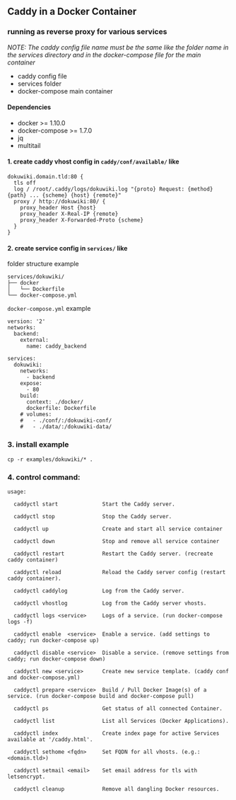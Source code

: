 ## Caddy in a Docker Container
### running as reverse proxy for various services



*NOTE: The caddy config file name must be the same like the folder name in the services directory and in the docker-compose file for the main container*
 - caddy config file
 - services folder
 - docker-compose main container

#### Dependencies
 - docker >= 1.10.0
 - docker-compose >= 1.7.0
 - jq
 - multitail 

#### 1. create caddy vhost config in `caddy/conf/available/` like

```
dokuwiki.domain.tld:80 {
  tls off
  log / /root/.caddy/logs/dokuwiki.log "{proto} Request: {method} {path} ... {scheme} {host} {remote}"
  proxy / http://dokuwiki:80/ {
    proxy_header Host {host}
    proxy_header X-Real-IP {remote}
    proxy_header X-Forwarded-Proto {scheme}
  }
}

```

#### 2. create service config in `services/` like

folder structure example
```
services/dokuwiki/
├── docker
│   └── Dockerfile
└── docker-compose.yml

```

`docker-compose.yml` example
```
version: '2'
networks:
  backend:
    external:
      name: caddy_backend

services:
  dokuwiki:
    networks:
      - backend
    expose:
      - 80
    build:
      context: ./docker/
      dockerfile: Dockerfile
    # volumes:
    #   - ./conf/:/dokuwiki-conf/
    #   - ./data/:/dokuwiki-data/
```

### 3. install example
`cp -r examples/dokuwiki/* .`

### 4. control command:
```
usage:

  caddyctl start              Start the Caddy server.

  caddyctl stop               Stop the Caddy server.

  caddyctl up                 Create and start all service container

  caddyctl down               Stop and remove all service container

  caddyctl restart            Restart the Caddy server. (recreate caddy container)

  caddyctl reload             Reload the Caddy server config (restart caddy container).

  caddyctl caddylog           Log from the Caddy server.

  caddyctl vhostlog           Log from the Caddy server vhosts.

  caddyctl logs <service>     Logs of a service. (run docker-compose logs -f)

  caddyctl enable  <service>  Enable a service. (add settings to caddy; run docker-compose up)

  caddyctl disable <service>  Disable a service. (remove settings from caddy; run docker-compose down)

  caddyctl new <service>      Create new service template. (caddy conf and docker-compose.yml)

  caddyctl prepare <service>  Build / Pull Docker Image(s) of a service. (run docker-compose build and docker-compose pull)

  caddyctl ps                 Get status of all connected Container.

  caddyctl list               List all Services (Docker Applications).

  caddyctl index              Create index page for active Services available at '/caddy.html'.

  caddyctl sethome <fqdn>     Set FQDN for all vhosts. (e.g.: <domain.tld>)

  caddyctl setmail <email>    Set email address for tls with letsencrypt.

  caddyctl cleanup            Remove all dangling Docker resources.
```
